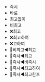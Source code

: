 - 즉시
- 바로
- 최고없이
- 비최고
- ❌최고
- ❌최고하여
- ❌고하여
- 📌비최고◀️최고
- 📌즉시◀️최고
- 📌즉시◀️비즉시
- 📌즉시◀️최고하여
- 📌즉시◀️최고한후
